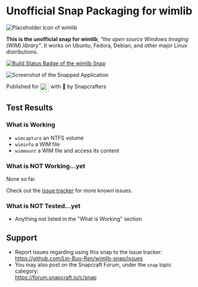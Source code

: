 # Unofficial Snap Packaging for wimlib
![Placeholder Icon of wimlib](https://cdn.rawgit.com/Lin-Buo-Ren/wimlib-snap/93be0c4a/snap/gui/icon.png "Placeholder Icon of wimlib")

**This is the unofficial snap for wimlib**, *"the open source Windows Imaging (WIM) library"*. It works on Ubuntu, Fedora, Debian, and other major Linux distributions.

[![Build Status Badge of the `wimlib` Snap](https://build.snapcraft.io/badge/Lin-Buo-Ren/wimlib-snap.svg "Build Status of the `wimlib` snap")](https://build.snapcraft.io/user/Lin-Buo-Ren/wimlib-snap)

![Screenshot of the Snapped Application](https://cdn.rawgit.com/Lin-Buo-Ren/wimlib-snap/9ba674d6/snap/screenshots/wimlib-imagex-version.png "Screenshot of the Snapped Application")

Published for <img src="http://anything.codes/slack-emoji-for-techies/emoji/tux.png" align="top" width="24" /> with 💝 by Snapcrafters

<!-- Uncomment and modify this when you have published the snap to the Snap Store
## Installation
([Don't have snapd installed?](https://snapcraft.io/docs/core/install))

### In Terminal
    # Install Snap #
    sudo snap install --channel=edge --devmode wimlib
    #sudo snap install --channel=beta wimlib
    #sudo snap install wimlib
    
    # Connect the Snap to Required Interfaces #
    ## _plug_name_: Reasoning of connecting _plug_name_ ##
    sudo snap connect wimlib:_plug_name_
    
    # Connect the Snap to Optional Interfaces #
    ## _plug_name_: Reasoning of connecting _plug_name_ ##
    sudo snap connect wimlib:_plug_name_

### The Graphical Way
Browse <https://snapcraft.io/wimlib> and follow the instructions.
-->

## Test Results
### What is Working
* `wimcapture` an NTFS volume
* `wiminfo` a WIM file
* `wimmount` a WIM file and access its content

### What is NOT Working...yet 
None so far.

Check out the [issue tracker](https://github.com/Lin-Buo-Ren/wimlib-snap/issues) for more known issues.

### What is NOT Tested...yet
* Anything not listed in the "What is Working" section

## Support
* Report issues regarding using this snap to the issue tracker:  
  <https://github.com/Lin-Buo-Ren/wimlib-snap/issues>
* You may also post on the Snapcraft Forum, under the `snap` topic category:  
  <https://forum.snapcraft.io/c/snap>
